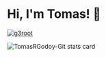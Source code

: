 # Hi, I'm Tomas! 👋
    
<p align="left">
<a href="https://github.com/ryo-ma/github-profile-trophy">
<img src="https://github-profile-trophy.vercel.app/?username=g3root" alt="g3root" />
</a>
</p>
<p>
<img align="center" src="https://github-readme-stats.vercel.app/api/top-langs?username=TomasRGodoy-Git&theme=default&title_color=000000&text_color=000000&bg_color=ffffff&hide_border=true&layout=compact" alt="TomasRGodoy-Git stats card" /></p>

